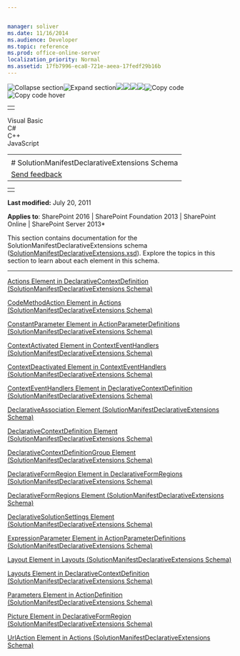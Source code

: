 ```yaml
---


manager: soliver
ms.date: 11/16/2014
ms.audience: Developer
ms.topic: reference
ms.prod: office-online-server
localization_priority: Normal
ms.assetid: 17fb7996-eca8-721e-aeea-17fedf29b16b
---
```


![Collapse
section](../icons/collapse_all.gif "Collapse section")![Expand
section](../icons/expand_all.gif "Expand section")![](../icons/collapse_all.gif)![](../icons/expand_all.gif)![](../icons/dropdown.gif)![](../icons/dropdownHover.gif)![Copy
code](../icons/copycode.gif "Copy code")![Copy code
hover](../icons/copycodeHighlight.gif "Copy code hover")
<table>
<tbody>
<tr class="odd">
<td align="left"></td>
</tr>
</tbody>
</table>

Visual Basic  
C\#  
C++  
JavaScript  

<table>
<tbody>
<tr class="odd">
<td align="left"><span id="runningHeaderText"></span></td>
</tr>
<tr class="even">
<td align="left"># SolutionManifestDeclarativeExtensions Schema</td>
</tr>
<tr class="odd">
<td align="left"><span id="headfeedbackarea" class="feedbackhead"><a href="javascript:SubmitFeedback(&#39;docthis@Microsoft.com&#39;,&#39;&#39;,&#39;&#39;,&#39;&#39;,&#39;1.0.18082.1225&#39;,&#39;%0\dThank%20you%20for%20your%20feedback.%20The%20developer%20writing%20teams%20use%20your%20feedback%20to%20improve%20documentation.%20While%20we%20are%20reviewing%20your%20feedback,%20we%20may%20send%20you%20e-mail%20to%20ask%20for%20clarification%20or%20feedback%20on%20a%20solution.%20We%20do%20not%20use%20your%20e-mail%20address%20for%20any%20other%20purpose%20and%20we%20delete%20it%20after%20we%20finish%20our%20review.%0\AFor%20further%20information%20about%20the%20privacy%20policies%20of%20Microsoft,%20please%20see%20http://privacy.microsoft.com/en-us/default.aspx.%0\A%0\d&#39;,&#39;Customer%20feedback&#39;);">Send feedback</a></span></td>
</tr>
</tbody>
</table>

<table>
<colgroup>
<col width="100%" />
</colgroup>
<tbody>
<tr class="odd">
<td align="left"></td>
</tr>
</tbody>
</table>

**Last modified:** July 20, 2011

**Applies to**: SharePoint 2016 | SharePoint Foundation 2013 |
SharePoint Online | SharePoint Server 2013*

This section contains documentation for the <span
class="keyword">SolutionManifestDeclarativeExtensions</span> schema
([SolutionManifestDeclarativeExtensions.xsd](http://schemas.microsoft.com/office/2009/05/BusinessApplications/Manifest/DeclarativeExtensions/)).
Explore the topics in this section to learn about each element in this
schema.


--------------------------------------------------------------------------------------------------------------------------------------------------------------------------------------------------------------

<span sdata="link">[Actions Element in DeclarativeContextDefinition
(SolutionManifestDeclarativeExtensions
Schema)](actions-element-in-declarativecontextdefinition-solutionmanifestdeclarativeexten.htm)</span>

<span sdata="link">[CodeMethodAction Element in Actions
(SolutionManifestDeclarativeExtensions
Schema)](codemethodaction-element-in-actions-solutionmanifestdeclarativeextensions-schema.htm)</span>

<span sdata="link">[ConstantParameter Element in
ActionParameterDefinitions (SolutionManifestDeclarativeExtensions
Schema)](constantparameter-element-in-actionparameterdefinitions-solutionmanifestdeclarat.htm)</span>

<span sdata="link">[ContextActivated Element in ContextEventHandlers
(SolutionManifestDeclarativeExtensions
Schema)](contextactivated-element-in-contexteventhandlers-solutionmanifestdeclarativeexte.htm)</span>

<span sdata="link">[ContextDeactivated Element in ContextEventHandlers
(SolutionManifestDeclarativeExtensions
Schema)](contextdeactivated-element-in-contexteventhandlers-solutionmanifestdeclarativeex.htm)</span>

<span sdata="link">[ContextEventHandlers Element in
DeclarativeContextDefinition (SolutionManifestDeclarativeExtensions
Schema)](contexteventhandlers-element-in-declarativecontextdefinition-solutionmanifestdec.htm)</span>

<span sdata="link">[DeclarativeAssociation Element
(SolutionManifestDeclarativeExtensions
Schema)](declarativeassociation-element-solutionmanifestdeclarativeextensions-schema.htm)</span>

<span sdata="link">[DeclarativeContextDefinition Element
(SolutionManifestDeclarativeExtensions
Schema)](declarativecontextdefinition-element-solutionmanifestdeclarativeextensions-schem.htm)</span>

<span sdata="link">[DeclarativeContextDefinitionGroup Element
(SolutionManifestDeclarativeExtensions
Schema)](declarativecontextdefinitiongroup-element-solutionmanifestdeclarativeextensions.htm)</span>

<span sdata="link">[DeclarativeFormRegion Element in
DeclarativeFormRegions (SolutionManifestDeclarativeExtensions
Schema)](declarativeformregion-element-in-declarativeformregions-solutionmanifestdeclarat.htm)</span>

<span sdata="link">[DeclarativeFormRegions Element
(SolutionManifestDeclarativeExtensions
Schema)](declarativeformregions-element-solutionmanifestdeclarativeextensions-schema.htm)</span>

<span sdata="link">[DeclarativeSolutionSettings Element
(SolutionManifestDeclarativeExtensions
Schema)](declarativesolutionsettings-element-solutionmanifestdeclarativeextensions-schema.htm)</span>

<span sdata="link">[ExpressionParameter Element in
ActionParameterDefinitions (SolutionManifestDeclarativeExtensions
Schema)](expressionparameter-element-in-actionparameterdefinitions-solutionmanifestdeclar.htm)</span>

<span sdata="link">[Layout Element in Layouts
(SolutionManifestDeclarativeExtensions
Schema)](layout-element-in-layouts-solutionmanifestdeclarativeextensions-schema.htm)</span>

<span sdata="link">[Layouts Element in DeclarativeContextDefinition
(SolutionManifestDeclarativeExtensions
Schema)](layouts-element-in-declarativecontextdefinition-solutionmanifestdeclarativeexten.htm)</span>

<span sdata="link">[Parameters Element in ActionDefinition
(SolutionManifestDeclarativeExtensions
Schema)](parameters-element-in-actiondefinition-solutionmanifestdeclarativeextensions-sch.htm)</span>

<span sdata="link">[Picture Element in DeclarativeFormRegion
(SolutionManifestDeclarativeExtensions
Schema)](picture-element-in-declarativeformregion-solutionmanifestdeclarativeextensions-s.htm)</span>

<span sdata="link">[UrlAction Element in Actions
(SolutionManifestDeclarativeExtensions
Schema)](urlaction-element-in-actions-solutionmanifestdeclarativeextensions-schema.htm)</span>








